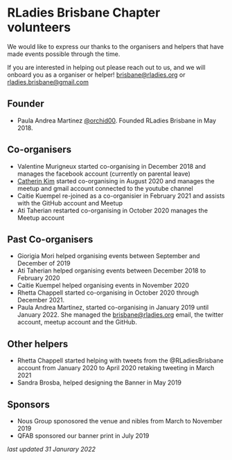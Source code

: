 # RLadies Brisbane Chapter volunteers

We would like to express our thanks to the organisers and helpers that have made events possible through the time.

If you are interested in helping out please reach out to us, and we will onboard you as a organiser or helper! brisbane@rladies.org or rladies.brisbane@gmail.com

## Founder

- Paula Andrea Martinez [@orchid00](twitter.com/orchid00). Founded RLadies Brisbane in May 2018. 

## Co-organisers

- Valentine Murigneux started co-organising in December 2018 and manages the facebook account (currently on parental leave)
- [Catherin Kim](www.catherinejkim.com) started co-organising in August 2020 and manages the meetup and gmail account connected to the youtube channel
- Caitie Kuempel re-joined as a co-organisier in February 2021 and assists with the GitHub account and Meetup
- Ati Taherian restarted co-organising in October 2020 manages the Meetup account

## Past Co-organisers

- Giorigia Mori helped organising events between September and December of 2019
- Ati Taherian helped organising events between December 2018 to February 2020
- Caitie Kuempel helped organising events in November 2020
- Rhetta Chappell started co-organising in October 2020 through December 2021.
- Paula Andrea Martinez, started co-organising in January 2019 until January 2022. She managed the brisbane@rladies.org email, the twitter account, meetup account and the GitHub.

## Other helpers
- Rhetta Chappell started helping with tweets from the @RLadiesBrisbane account from January 2020 to April 2020 retaking tweeting in March 2021
- Sandra Brosba, helped designing the Banner in May 2019

## Sponsors
- Nous Group sponosored the venue and nibles from March to November 2019
- QFAB sponsored our banner print in July 2019


*last updated 31 Janurary 2022*
